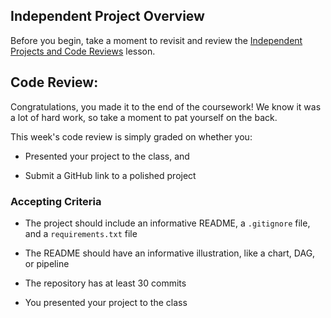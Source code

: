 ## Independent Project Overview
Before you begin, take a moment to revisit and review the [Independent Projects and Code Reviews](https://www.learnhowtoprogram.com/introduction-to-programming/getting-started-at-epicodus/independent-projects-and-code-reviews) lesson.

## Code Review:
Congratulations, you made it to the end of the coursework! We know it was a lot of hard work, so take a moment to pat yourself on the back.

This week's code review is simply graded on whether you:

- Presented your project to the class, and

- Submit a GitHub link to a polished project

### Accepting Criteria

- The project should include an informative README, a `.gitignore` file, and a `requirements.txt` file

- The README should have an informative illustration, like a chart, DAG, or pipeline

- The repository has at least 30 commits

- You presented your project to the class
